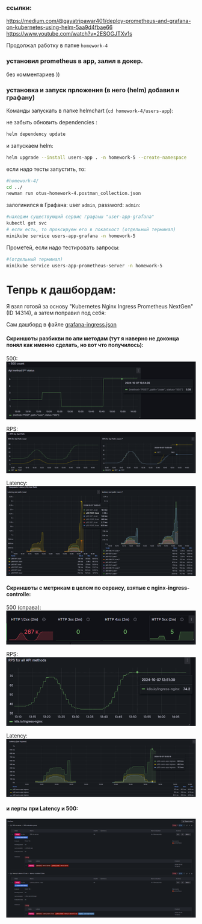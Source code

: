 ### ссылки:

https://medium.com/@gayatripawar401/deploy-prometheus-and-grafana-on-kubernetes-using-helm-5aa9d4fbae66
https://www.youtube.com/watch?v=2ESOGJTXv1s

Продолжал работку в папке `homework-4`

### установил prometheus в app, залил в докер.

без комментариев ))

### установка и запуск прложения (в него (helm) добавил и графану)

Команды запускать в папке helmchart (`cd homework-4/users-app`):

не забыть обновить dependencies :

```bash
helm dependency update
```

и запускаем helm:

```bash
helm upgrade --install users-app . -n homework-5 --create-namespace
```

если надо тесты запустить, то:

```bash
#homework-4/
cd ../
newman run otus-homework-4.postman_collection.json
```

залогинился в Графана:
user `admin`, password: `admin`:

```bash
#находим существующий сервис графаны "user-app-grafana"
kubectl get svc
# если есть, то проксируем его в локалхост (отдельный терминал)
minikube service users-app-grafana -n homework-5
```

Прометей, если надо тестировать запросы:

```bash
#(отдельный терминал)
minikube service users-app-prometheus-server -n homework-5
```

# Тепрь к дашбордам:

Я взял готовй за основу "Kubernetes Nginx Ingress Prometheus NextGen" (ID 14314), а затем поправил под себя:

Сам дашборд в файле [grafana-ingress.json](grafana-ingress.json)

#### Скриншоты разбикви по апи методам (тут я наверно не доконца понял как именно сделать, но вот что получилось):

500:
![alt text](image-2.png)

RPS:
![alt text](image-3.png)

Latency:
![alt text](image-4.png)

#### Скриншоты с метрикам в целом по сервису, взятые с nginx-ingress-controlle:

500 (справа):
![alt text](image-5.png)

RPS:
![alt text](image-8.png)

Latency:
![alt text](image-7.png)

#### и лерты при Latency и 500:

![alt text](image-9.png)
